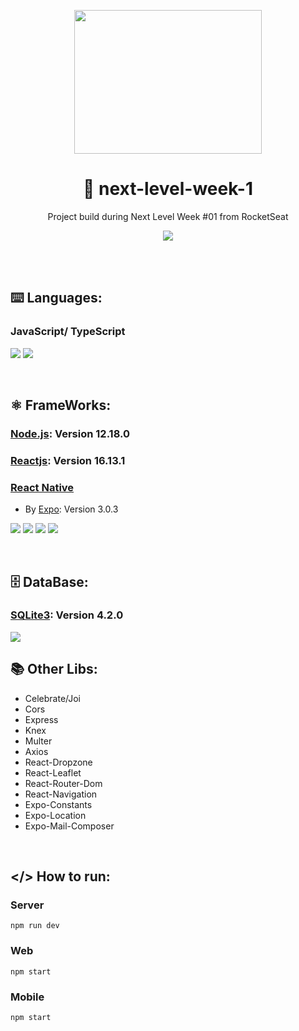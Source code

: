 <p align="center"><img src="https://cdn.dribbble.com/users/1986561/screenshots/11226328/nlw_dribbble.png" width="300" height="230"/></p>

<h1 align="center"> 🚀 next-level-week-1 </h1>
<p align="center"> Project build during Next Level Week #01 from RocketSeat </p>
<p align="center"><img src="https://img.shields.io/static/v1?label=Author&message=phelippeborges&color=important&style=flat&logo=DEV.TO"/></p>

</br>



</br>

## ⌨️ Languages:
### JavaScript/ TypeScript
<img src="https://img.shields.io/static/v1?label=javascript&message=lang&color=yellow&style=flat&logo=JAVASCRIPT"/> <img src="https://img.shields.io/static/v1?label=typescript&message=lang&color=lightgray&style=flat&logo=TYPESCRIPT"/> 

</br>

##  ⚛ FrameWorks:
### [Node.js](https://nodejs.org/en/): Version 12.18.0
### [Reactjs](https://reactjs.org/): Version 16.13.1
### [React Native](https://reactnative.dev/)
- By [Expo](https://expo.io/): Version 3.0.3

<img src="https://img.shields.io/static/v1?label=node&message=framework&color=green&style=for-the-badge&logo=NODE.JS"/>  <img src="https://img.shields.io/static/v1?label=react&message=framework&color=darkblue&style=for-the-badge&logo=REACT"/>  <img src="https://img.shields.io/static/v1?label=reactnative&message=framework&color=blue&style=for-the-badge&logo=REACT"/>  <img src="https://img.shields.io/static/v1?label=EXPO&message=CLI&color=gray&style=flat-square&logo=EXPO"/>

</br>

## 🗄️ DataBase:
### [SQLite3](https://www.sqlite.org/index.html): Version 4.2.0

<img src="https://img.shields.io/static/v1?label=SQLite&message=3&color=yellow&style=flat-square&logo=SQLITE"/>

</br>

## 📚 Other Libs:
 - Celebrate/Joi
 - Cors
 - Express
 - Knex
 - Multer
 - Axios
 - React-Dropzone
 - React-Leaflet
 - React-Router-Dom
 - React-Navigation
 - Expo-Constants
 - Expo-Location
 - Expo-Mail-Composer

</br>

## </> How to run:
### Server
 `npm run dev`
### Web
 `npm start`
### Mobile
 `npm start`

